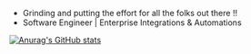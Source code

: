 - Grinding and putting the effort for all the folks out there !!
- Software Engineer | Enterprise Integrations & Automations
<!---
heshamahammad/heshamahammad is a ✨ special ✨ repository because its `README.md` (this file) appears on your GitHub profile.
You can click the Preview link to take a look at your changes.
--->
[![Anurag's GitHub stats](https://github-readme-stats.vercel.app/api?username=heshamahammad)](https://github.com/anuraghazra/github-readme-stats)
